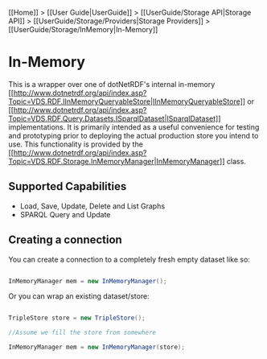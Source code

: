 [[Home]] > [[User Guide|UserGuide]] > [[UserGuide/Storage API|Storage API]] > [[UserGuide/Storage/Providers|Storage Providers]] > [[UserGuide/Storage/InMemory|In-Memory]]

# In-Memory 

This is a wrapper over one of dotNetRDF's internal in-memory [[http://www.dotnetrdf.org/api/index.asp?Topic=VDS.RDF.IInMemoryQueryableStore|IInMemoryQueryableStore]] or [[http://www.dotnetrdf.org/api/index.asp?Topic=VDS.RDF.Query.Datasets.ISparqlDataset|ISparqlDataset]] implementations.  It is primarily intended as a useful convenience for testing and prototyping prior to deploying the actual production store you intend to use.  This functionality is provided by the [[http://www.dotnetrdf.org/api/index.asp?Topic=VDS.RDF.Storage.InMemoryManager|InMemoryManager]] class.

## Supported Capabilities 

* Load, Save, Update, Delete and List Graphs
* SPARQL Query and Update

## Creating a connection 

You can create a connection to a completely fresh empty dataset like so:

```csharp

InMemoryManager mem = new InMemoryManager();
```

Or you can wrap an existing dataset/store:

```csharp

TripleStore store = new TripleStore();

//Assume we fill the store from somewhere

InMemoryManager mem = new InMemoryManager(store);
```